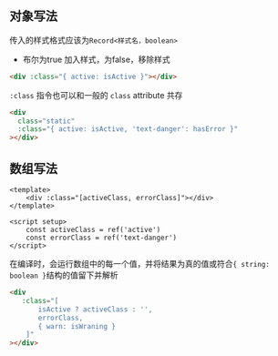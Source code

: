 ## 对象写法

传入的样式格式应该为`Record<样式名，boolean>`

+ 布尔为true 加入样式，为false，移除样式

```html
<div :class="{ active: isActive }"></div>
```



`:class` 指令也可以和一般的 `class` attribute 共存

```html
<div
  class="static"
  :class="{ active: isActive, 'text-danger': hasError }"
></div>
```



## 数组写法

```vue
<template>
	<div :class="[activeClass, errorClass]"></div>
</template>

<script setup>
	const activeClass = ref('active')
	const errorClass = ref('text-danger')
</script>
```

在编译时，会运行数组中的每一个值，并将结果为真的值或符合`{ string: boolean }`结构的值留下并解析

```html
<div 
   :class="[
       isActive ? activeClass : '', 
       errorClass,
       { warn: isWraning }
    ]"
></div>
```

